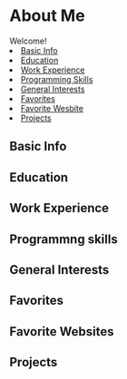 # About Me
<html>

<head> Welcome! </head>
<li> <a href="#basic_info"> Basic Info </a></li> 
<li> <a href="#edu_cation"> Education </a></li>
<li> <a href="#work"> Work Experience </a></li> 
<li> <a href="#skills"> Programming Skills </a></li>
<li> <a href="#interests"> General Interests </a></li>
<li> <a href="#favorites"> Favorites </a></li>
<li> <a href="#website"> Favorite Wesbite </a></li>
<li> <a href="#proj"> Projects </a></li>







<div id= "basic info">
  <h2> Basic Info</h2>
  
  <div id= "Edu_cation">
  <h2> Education</h2>
  
  <div id= "work">
  <h2> Work Experience</h2>
  
  <div id= "skills">
  <h2> Programmng skills</h2>
  
  <div id= "interests">
  <h2> General Interests</h2>
  
  <div id= "favorites">
  <h2> Favorites</h2>
  
  <div id= "website">
  <h2> Favorite Websites</h2>
  
 <div id= "proj">
  <h2> Projects</h2>
</html>
